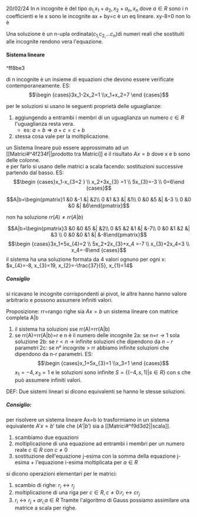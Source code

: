 20/02/24
In n incognite è del tipo $a_{1,}x_1+a_2,x_2+a_n,x_n$
dove ${a}{\in} R$ sono i n coefficienti 
e le x sono le incognite 
ax + by=c è un eq lineare.
xy-8=0 non lo è 

Una soluzione è un n-upla ordinata($c_{1,}c_{2,}...c_n$)di numeri reali che sostituiti alle incognite rendono vera l'equazione.

#### Sistema lineare

^ff8be3

di n incognite è un insieme di equazioni che devono essere verificate contemporaneamente. 
ES:$$\begin {cases}3x_1-2x_2=1 \\x_1+x_2=7 \end {cases}$$

per le soluzioni si usano le seguenti proprietà delle uguaglianze:
1) aggiungendo a entrambi i membri di un uguaglianza un numero $c\in R$ l'uguaglianza resta vera.
	- es: $a=b \Rightarrow a+c=c+b$ 
2) stessa cosa vale per la moltiplicazione.

un Sistema lineare può essere approssimato ad un [[Matrici#^4f234f||prodotto tra Matrici]] e il risultato $Ax=b$ dove x e b sono delle colonne.  
e per farlo si usano delle matrici a scala facendo: 
sostituzioni successive partendo dal basso.
ES:
$$\begin {cases}x_1-x_{3=2 } \\ x_2+3x_{3} =1 \\ 5x_{3}=-3 \\ 0=6\end {cases}$$

$$A|b=\begin{pmatrix}1 &0 &-1 &| &2\\ 0 &1 &3 &| &1\\ 0 &0 &5 &| &-3 \\ 0 &0 &0 &| &6\end{pmatrix}$$

non ha soluzione $rr(A)\ne rr(A|b)$ 


$$A|b=\begin{pmatrix}3 &0 &0 &5 &| &2\\ 0 &5 &2 &1 &| &-7\\ 0 &0 &1 &2 &| &3 \\ 0 &0 &0 &1 &| &-8\end{pmatrix}$$
$$\begin {cases}3x_1+5x_{4}=2 \\ 5x_2+2x_{3}+x_4 =-7 \\ x_{3}+2x_4=3 \\ x_4=-8\end {cases}$$
il sistema ha una soluzione formata da 4 valori ognuno per ogni x: $x_{4}=-8, x_{3}=19, x_{2}=-\frac{37}{5}, x_{1}=14$ 

##### Consiglio 
si ricavano le incognite corrispondenti ai pivot, le altre hanno hanno valore arbitrario e possono assumere infiniti valori. 

Proposizione:
rr=rango righe
sia $Ax=b$ un sistema lineare con matrice completa A|b
1) il sistema ha soluzioni sse rr(A)=rr(A|b)
2) se rr(A)=rr(A|b)=r e n è il numero delle incognite 
	2a: se n=r -> 1 sola soluzione 
	2b: se $r<n$ -> infinite soluzioni che dipendono da $n-r$ parametri
	2c: se n° incognite > rr abbiamo infinite soluzioni che dipendono da n-r parametri. 
			ES: $$\begin {cases}x_1+5x_{3}=1 \\x_3=1 \end {cases}$$
			$x_{1}=-4, x_3=1$ e le soluzioni sono infinite 
			$S= \{(-4, s, 1)|s\in R\}$ con s che può assumere infiniti valori.


DEF: 
Due sistemi lineari si dicono equivalenti se hanno le stesse soluzioni.
##### Consiglio:
per risolvere un sistema lineare Ax=b lo trasformiamo in un sistema equivalente $A'x=b'$ tale che $(A'|b')$ sia a [[Matrici#^f9d3d2||scala]].
1) scambiamo due equazioni
2) moltiplicazione di una equazione ad entrambi i membri per un numero reale $c\in R$ con $c\ne0$
3) sostituzione dell'equazione j-esima con la somma della equazione j-esima + l'equazione i-esima moltiplicata per $a\in R$ 


si dicono operazioni elementari per le matrici:
1) scambio di righe:  $r_{i}\longleftrightarrow r_j$
2) moltiplicazione di una riga per $c\in R, c\ne0$:$r_{i}\longleftrightarrow cr_j$ 
3) $r_{i}\longleftrightarrow r_j+ar_{i,}a\in R$
Tramite l'algoritmo di Gauss possiamo assimilare una matrice a scala per righe.

